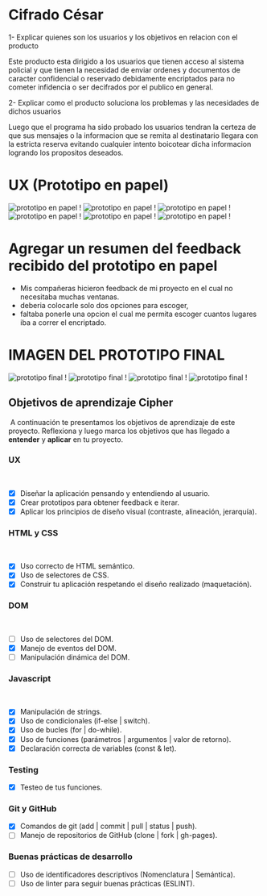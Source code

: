 # Cifrado César

1- Explicar quienes son  los usuarios y los objetivos en relacion con el producto

Este producto esta dirigido a los usuarios que tienen acceso al sistema policial y que tienen la necesidad
de enviar ordenes y documentos de caracter confidencial o reservado debidamente encriptados para no cometer infidencia o  ser decifrados por el publico en general.

2- Explicar como el producto soluciona los problemas y las necesidades de dichos usuarios

Luego que el programa ha sido probado los usuarios tendran la certeza de que sus mensajes o la informacion que se remita al destinatario llegara con la estricta reserva evitando cualquier intento boicotear dicha informacion logrando los propositos deseados.

 # UX (Prototipo en papel)
 ![prototipo en papel !](img/prototipo3.jpg)
 ![prototipo en papel !](img/prototipo2.jpg)
 ![prototipo en papel !](img/prototipo1.jpg)
 ![prototipo en papel !](img/prototipo4.jpg)
 ![prototipo en papel !](img/ppt1.jpg)
 ![prototipo en papel !](img/ppt2.jpg)
 # Agregar un resumen del feedback recibido del prototipo en papel

 - Mis compañeras hicieron feedback de mi proyecto en el cual no necesitaba muchas ventanas.
 - deberia colocarle solo dos opciones para escoger,
 - faltaba ponerle una opcion el cual me permita escoger cuantos lugares iba a correr el encriptado.
 # IMAGEN DEL PROTOTIPO FINAL
 
![prototipo final !](img/pf1.png)
![prototipo final !](img/pf2.png)
![prototipo final !](img/pf3.png)
![prototipo final !](img/pf4.png)


## Objetivos de aprendizaje Cipher
​
A continuación te presentamos los objetivos de aprendizaje de este proyecto. Reflexiona y luego marca los objetivos que has llegado a **entender** y **aplicar** en tu proyecto.
​
### UX
​
- [x] Diseñar la aplicación pensando y entendiendo al usuario.
- [x] Crear prototipos para obtener feedback e iterar.
- [x] Aplicar los principios de diseño visual (contraste, alineación, jerarquía).
​
### HTML y CSS
​
- [x] Uso correcto de HTML semántico.
- [x] Uso de selectores de CSS.
- [x] Construir tu aplicación respetando el diseño realizado (maquetación).
​
### DOM
​
- [ ] Uso de selectores del DOM.
- [x] Manejo de eventos del DOM.
- [ ] Manipulación dinámica del DOM.
​
### Javascript
​
- [x] Manipulación de strings.
- [x] Uso de condicionales (if-else | switch).
- [x] Uso de bucles (for | do-while).	
- [x] Uso de funciones (parámetros | argumentos | valor de retorno).
- [x] Declaración correcta de variables (const & let).
​
### Testing
- [x] Testeo de tus funciones.
​
### Git y GitHub
- [x] Comandos de git (add | commit | pull | status | push).
- [ ] Manejo de repositorios de GitHub (clone | fork | gh-pages).
​
### Buenas prácticas de desarrollo
- [ ] Uso de identificadores descriptivos (Nomenclatura | Semántica).
- [ ] Uso de linter para seguir buenas prácticas (ESLINT).
